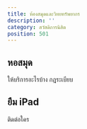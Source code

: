 ```yaml
---
title: ห้องสมุดและวิทยทรัพยากร
description: ''
category: สวัสดิการนิสิต
position: 501
---
```


## หอสมุด

ให้บริการอะไรบ้าง กฎระเบียบ

## ยืม iPad

ติดต่อใคร
